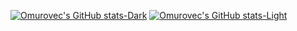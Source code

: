 
[![Omurovec's GitHub stats-Dark](https://github-readme-stats.vercel.app/api?username=omurovec&show_icons=true&theme=dark#gh-dark-mode-only)](https://github.com/anuraghazra/github-readme-stats#gh-dark-mode-only)
[![Omurovec's GitHub stats-Light](https://github-readme-stats.vercel.app/api?username=omurovec&show_icons=true&theme=default#gh-light-mode-only)](https://github.com/anuraghazra/github-readme-stats#gh-light-mode-only)
